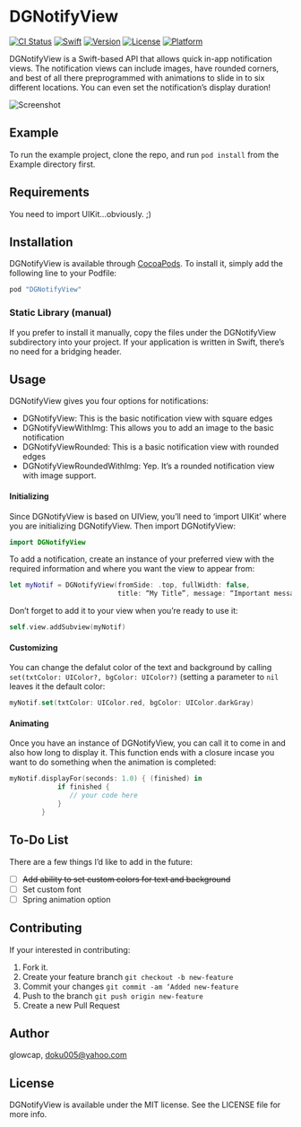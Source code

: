 # DGNotifyView

[![CI Status](http://img.shields.io/travis/glowcap/DGNotifyView.svg?style=flat)](https://travis-ci.org/glowcap/DGNotifyView)
[![Swift](https://img.shields.io/badge/%20compatible-swift%203.0-orange.svg)](http://swift.org)
[![Version](https://img.shields.io/cocoapods/v/DGNotifyView.svg?style=flat)](http://cocoapods.org/pods/DGNotifyView)
[![License](https://img.shields.io/cocoapods/l/DGNotifyView.svg?style=flat)](http://cocoapods.org/pods/DGNotifyView)
[![Platform](https://img.shields.io/cocoapods/p/DGNotifyView.svg?style=flat)](http://cocoapods.org/pods/DGNotifyView)

DGNotifyView is a Swift-based API that allows quick in-app notification views. The notification views can include images, have rounded corners, and best of all there preprogrammed with animations to slide in to six different locations. You can even set the notification’s display duration!

![Screenshot](https://cloud.githubusercontent.com/assets/10408147/22277068/dd63a71e-e2fb-11e6-8722-b22bcbf60686.png)

## Example
To run the example project, clone the repo, and run `pod install` from the Example directory first.

## Requirements
You need to import UIKit...obviously. ;)

## Installation
DGNotifyView is available through [CocoaPods](http://cocoapods.org). To install
it, simply add the following line to your Podfile:

```ruby
pod "DGNotifyView"
```
### Static Library (manual)
If you prefer to install it manually, copy the files under the DGNotifyView subdirectory into your project. If your application is written in Swift, there’s no need for a bridging header. 

## Usage
DGNotifyView gives you four options for notifications:

- DGNotifyView: This is the basic notification view with square edges
- DGNotifyViewWithImg: This allows you to add an image to the basic notification
- DGNotifyViewRounded: This is a basic notification view with rounded edges
- DGNotifyViewRoundedWithImg: Yep. It’s a rounded notification view with image support.

#### Initializing
Since DGNotifyView is based on UIView, you’ll need to ‘import UIKit’ where you are initializing DGNotifyView. Then import DGNotifyView:

```swift
import DGNotifyView
```
To add a notification, create an instance of your preferred view with the required information and where you want the view to appear from:

```swift
let myNotif = DGNotifyView(fromSide: .top, fullWidth: false, 
                           title: “My Title”, message: “Important message”)
```
Don’t forget to add it to your view when you’re ready to use it:

```swift
self.view.addSubview(myNotif)
```

#### Customizing
You can change the defalut color of the text and background by calling `set(txtColor: UIColor?, bgColor: UIColor?)`
(setting a parameter to `nil` leaves it the default color:

```swift
myNotif.set(txtColor: UIColor.red, bgColor: UIColor.darkGray)
```

#### Animating
Once you have an instance of DGNotifyView, you can call it to come in and also how long to display it. This function ends with a closure incase you want to do something when the animation is completed:

```swift
myNotif.displayFor(seconds: 1.0) { (finished) in
            if finished {
               // your code here
            }
        }
```

## To-Do List
There are a few things I’d like to add in the future:
- [ ] ~~Add ability to set custom colors for text and background~~
- [ ] Set custom font
- [ ] Spring animation option

## Contributing
If your interested in contributing:

1. Fork it.
2. Create your feature branch `git checkout -b new-feature`
3. Commit your changes `git commit -am ‘Added new-feature`
4. Push to the branch `git push origin new-feature`
5. Create a new Pull Request

## Author

glowcap, doku005@yahoo.com

## License

DGNotifyView is available under the MIT license. See the LICENSE file for more info.
